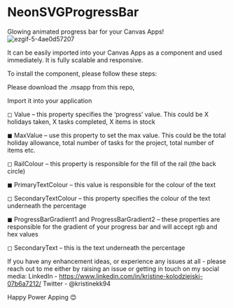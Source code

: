 # NeonSVGProgressBar
Glowing animated progress bar for your Canvas Apps!
![ezgif-5-4ae0d57207](https://user-images.githubusercontent.com/86930618/187742326-1884d715-5d14-4d63-8d27-816b46d2c776.gif)


It can be easily imported into your Canvas Apps as a component and used immediately. It is fully scalable and responsive.

To install the component, please follow these steps:

Please download the .msapp from this repo,

Import it into your application

◻ Value – this property specifies the ‘progress’ value. This could be X holidays taken, X tasks completed, X items in stock

◼ MaxValue – use this property to set the max value. This could be the total holiday allowance, total number of tasks for the project, total number of items etc.

◻ RailColour – this property is responsible for the fill of the rail (the back circle)

◼ PrimaryTextColour – this value is responsible for the colour of the text

◻ SecondaryTextColour – this property specifies the colour of the text underneath the percentage

◼ ProgressBarGradient1 and ProgressBarGradient2 – these properties are responsible for the gradient of your progress bar and will accept rgb and hex values

◻ SecondaryText – this is the text underneath the percentage


If you have any enhancement ideas, or experience any issues at all - please reach out to me either by raising an issue or getting in touch on my social media: LinkedIn - https://www.linkedin.com/in/kristine-kolodziejski-07b6a7212/ Twitter - @kristinekk94

Happy Power Apping 😊
